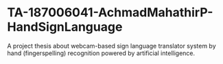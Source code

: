 # TA-187006041-AchmadMahathirP-HandSignLanguage
 A project thesis about webcam-based sign language translator system by hand (fingerspelling) recognition powered by artificial intelligence.
